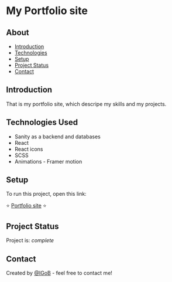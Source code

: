 # My Portfolio site


## About
* [Introduction](#introduction)
* [Technologies](#technologies-used)
* [Setup](#setup)
* [Project Status](#project-status)
* [Contact](#contact)


## Introduction
That is my portfolio site, which descripe my skills and my projects.


## Technologies Used
* Sanity as a backend and databases
* React
* React icons
* SCSS
* Animations - Framer motion

## Setup
To run this project, open this link:


⭐ <a href="https://igobb-portfolio.netlify.app/">Portfolio site</a> ⭐

## Project Status
Project is: _complete_


## Contact
Created by [@IGoB](https://igobb-portfolio.netlify.app/) - feel free to contact me!
